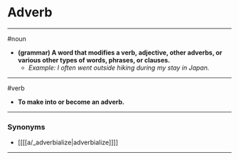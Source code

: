 # Adverb
---
#noun
- **(grammar) A word that modifies a verb, adjective, other adverbs, or various other types of words, phrases, or clauses.**
	- _Example: I often went outside hiking during my stay in Japan._
---
#verb
- **To make into or become an adverb.**
---
### Synonyms
- [[[[a/_adverbialize|adverbialize]]]]
---
